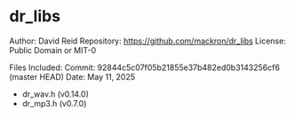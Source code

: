 # dr_libs 
Author: David Reid
Repository: https://github.com/mackron/dr_libs
License: Public Domain or MIT-0

Files Included:
Commit: 92844c5c07f05b21855e37b482ed0b3143256cf6 (master HEAD)
Date: May 11, 2025
- dr_wav.h (v0.14.0)
- dr_mp3.h (v0.7.0)